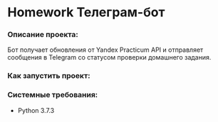 # Homework Телеграм-бот 

### Описание проекта:
Бот получает обновления от Yandex Practicum API и отправляет сообщения в Telegram со статусом проверки домашнего задания.

### Как запустить проект:

### Системные требования:
- Python 3.7.3



